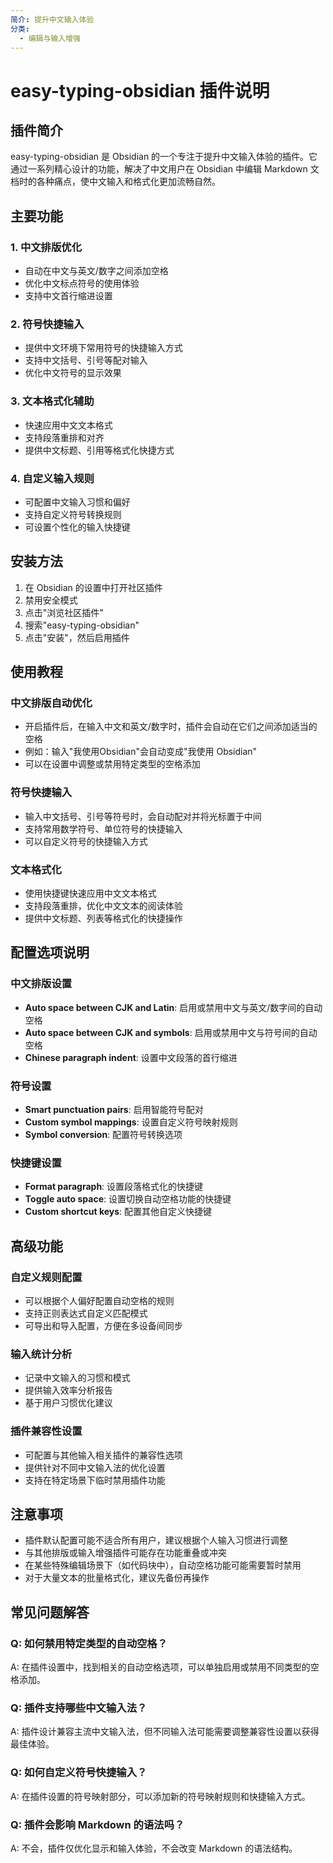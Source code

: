 ```yaml
---
简介: 提升中文输入体验
分类:
  - 编辑与输入增强
---
```

# easy-typing-obsidian 插件说明

## 插件简介
easy-typing-obsidian 是 Obsidian 的一个专注于提升中文输入体验的插件。它通过一系列精心设计的功能，解决了中文用户在 Obsidian 中编辑 Markdown 文档时的各种痛点，使中文输入和格式化更加流畅自然。

## 主要功能

### 1. 中文排版优化
- 自动在中文与英文/数字之间添加空格
- 优化中文标点符号的使用体验
- 支持中文首行缩进设置

### 2. 符号快捷输入
- 提供中文环境下常用符号的快捷输入方式
- 支持中文括号、引号等配对输入
- 优化中文符号的显示效果

### 3. 文本格式化辅助
- 快速应用中文文本格式
- 支持段落重排和对齐
- 提供中文标题、引用等格式化快捷方式

### 4. 自定义输入规则
- 可配置中文输入习惯和偏好
- 支持自定义符号转换规则
- 可设置个性化的输入快捷键

## 安装方法
1. 在 Obsidian 的设置中打开社区插件
2. 禁用安全模式
3. 点击"浏览社区插件"
4. 搜索"easy-typing-obsidian"
5. 点击"安装"，然后启用插件

## 使用教程

### 中文排版自动优化
- 开启插件后，在输入中文和英文/数字时，插件会自动在它们之间添加适当的空格
- 例如：输入"我使用Obsidian"会自动变成"我使用 Obsidian"
- 可以在设置中调整或禁用特定类型的空格添加

### 符号快捷输入
- 输入中文括号、引号等符号时，会自动配对并将光标置于中间
- 支持常用数学符号、单位符号的快捷输入
- 可以自定义符号的快捷输入方式

### 文本格式化
- 使用快捷键快速应用中文文本格式
- 支持段落重排，优化中文文本的阅读体验
- 提供中文标题、列表等格式化的快捷操作

## 配置选项说明

### 中文排版设置
- **Auto space between CJK and Latin**: 启用或禁用中文与英文/数字间的自动空格
- **Auto space between CJK and symbols**: 启用或禁用中文与符号间的自动空格
- **Chinese paragraph indent**: 设置中文段落的首行缩进

### 符号设置
- **Smart punctuation pairs**: 启用智能符号配对
- **Custom symbol mappings**: 设置自定义符号映射规则
- **Symbol conversion**: 配置符号转换选项

### 快捷键设置
- **Format paragraph**: 设置段落格式化的快捷键
- **Toggle auto space**: 设置切换自动空格功能的快捷键
- **Custom shortcut keys**: 配置其他自定义快捷键

## 高级功能

### 自定义规则配置
- 可以根据个人偏好配置自动空格的规则
- 支持正则表达式自定义匹配模式
- 可导出和导入配置，方便在多设备间同步

### 输入统计分析
- 记录中文输入的习惯和模式
- 提供输入效率分析报告
- 基于用户习惯优化建议

### 插件兼容性设置
- 可配置与其他输入相关插件的兼容性选项
- 提供针对不同中文输入法的优化设置
- 支持在特定场景下临时禁用插件功能

## 注意事项
- 插件默认配置可能不适合所有用户，建议根据个人输入习惯进行调整
- 与其他排版或输入增强插件可能存在功能重叠或冲突
- 在某些特殊编辑场景下（如代码块中），自动空格功能可能需要暂时禁用
- 对于大量文本的批量格式化，建议先备份再操作

## 常见问题解答

### Q: 如何禁用特定类型的自动空格？
A: 在插件设置中，找到相关的自动空格选项，可以单独启用或禁用不同类型的空格添加。

### Q: 插件支持哪些中文输入法？
A: 插件设计兼容主流中文输入法，但不同输入法可能需要调整兼容性设置以获得最佳体验。

### Q: 如何自定义符号快捷输入？
A: 在插件设置的符号映射部分，可以添加新的符号映射规则和快捷输入方式。

### Q: 插件会影响 Markdown 的语法吗？
A: 不会，插件仅优化显示和输入体验，不会改变 Markdown 的语法结构。